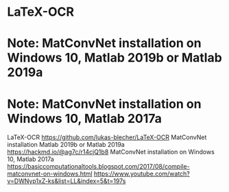 # LaTeX-OCR
# Note: MatConvNet installation on Windows 10, Matlab 2019b or Matlab 2019a
# Note: MatConvNet installation on Windows 10, Matlab 2017a
LaTeX-OCR
https://github.com/lukas-blecher/LaTeX-OCR
MatConvNet installation Matlab 2019b or Matlab 2019a
https://hackmd.io/@ag7c/r14cjQ1b8
MatConvNet installation on Windows 10, Matlab 2017a
https://basiccomputationaltools.blogspot.com/2017/08/compile-matconvnet-on-windows.html
https://www.youtube.com/watch?v=DWNyp1xZ-ks&list=LL&index=5&t=197s
